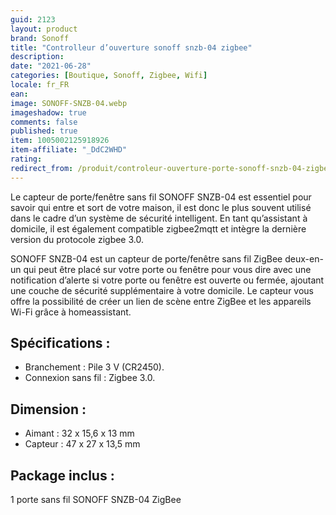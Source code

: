 ```yaml
---
guid: 2123
layout: product
brand: Sonoff
title: "Controlleur d’ouverture sonoff snzb-04 zigbee"
description:
date: "2021-06-28"
categories: [Boutique, Sonoff, Zigbee, Wifi]
locale: fr_FR
ean:
image: SONOFF-SNZB-04.webp
imageshadow: true
comments: false
published: true
item: 1005002125918926
item-affiliate: "_DdC2WHD"
rating: 
redirect_from: /produit/controleur-ouverture-porte-sonoff-snzb-04-zigbee
---
```


Le capteur de porte/fenêtre sans fil SONOFF SNZB-04 est essentiel pour savoir qui entre et sort de votre maison, il est donc le plus souvent utilisé dans le cadre d’un système de sécurité intelligent. En tant qu’assistant à domicile, il est également compatible zigbee2mqtt et intègre la dernière version du protocole zigbee 3.0.

SONOFF SNZB-04 est un capteur de porte/fenêtre sans fil ZigBee deux-en-un qui peut être placé sur votre porte ou fenêtre pour vous dire avec une notification d’alerte si votre porte ou fenêtre est ouverte ou fermée, ajoutant une couche de sécurité supplémentaire à votre domicile. Le capteur vous offre la possibilité de créer un lien de scène entre ZigBee et les appareils Wi-Fi grâce à homeassistant.

## Spécifications :
- Branchement : Pile 3 V (CR2450).
- Connexion sans fil : Zigbee 3.0.

## Dimension :
- Aimant : 32 x 15,6 x 13 mm
- Capteur : 47 x 27 x 13,5 mm

## Package inclus :
1 porte sans fil SONOFF SNZB-04 ZigBee

